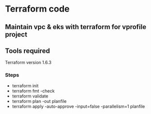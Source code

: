 # Terraform code

## Maintain vpc & eks with terraform for vprofile project

## Tools required

Terraform version 1.6.3

### Steps

* terraform init
* terraform fmt -check
* terraform validate
* terraform plan -out planfile
* terraform apply -auto-approve -input=false -parallelism=1 planfile
